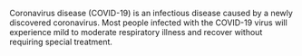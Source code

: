 Coronavirus disease (COVID-19) is an infectious disease caused by a newly discovered coronavirus. Most people infected with the COVID-19 virus will experience mild to moderate respiratory illness and recover without requiring special treatment.